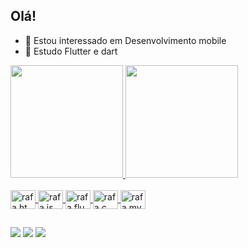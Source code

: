 ## Olá!


- 🔭 Estou interessado em Desenvolvimento mobile 
- 🌱 Estudo Flutter e dart

<div>
  <a href="https://github.com/Matheus-MCHD">
  <img height="180em" src="https://github-readme-stats.vercel.app/api?username=Matheus-MCHD&show_icons=true&theme=dark&include_all_comits=true&count_private=true"/>
  <img height="180em" src="https://github-readme-stats.vercel.app/api/top-langs/?username=Matheus-MCHD&layout=compact&langs_count=16&theme=dark"/>
</div>
  
<div style="display: inline_block"></br>
  <img align="center" alt="rafa.html" height="30" width="40" src="https://cdn.jsdelivr.net/gh/devicons/devicon/icons/html5/html5-plain-wordmark.svg" />
  <img align="center" alt="rafa.js" height="30" width="40" src="https://cdn.jsdelivr.net/gh/devicons/devicon/icons/javascript/javascript-original.svg" />
  <img align="center" alt="rafa.flu" height="30" width="40" 
src=https://cdn.jsdelivr.net/gh/devicons/devicon/icons/flutter/flutter-original.svg" />
  <img align="center" alt="rafa.c" height="30" width="40" src="https://cdn.jsdelivr.net/gh/devicons/devicon/icons/cplusplus/cplusplus-original.svg" />
  <img align="center" alt="rafa.mysql" height="30" width="40"
src="https://cdn.jsdelivr.net/gh/devicons/devicon/icons/mysql/mysql-original-wordmark.svg" />
</div>

##

<div>
<a href="https://www.linkedin.com/in/matheus-machado-b246a921a" target="_blank"><img src="https://img.shields.io/badge/-LinkeIn-%23007785?style=for-the-badge&logo=linkedin&logoColor-white" target="_blank"></a> 
<a href="mailto:matheus.mchd07@gmail.com" target="_blank"><img src="https://img.shields.io/badge/Gmail-D14836?style=for-the-badge&logo=gmail&logoColor=white" target="_blank"></a>
<a href="https://discord.gg/379431240169947147" target="_blank"><img src="https://img.shields.io/badge/Discord-7289DA?style=for-the-badge&logo=discord&logoColor=white" target="_blank"></a>
</div>

